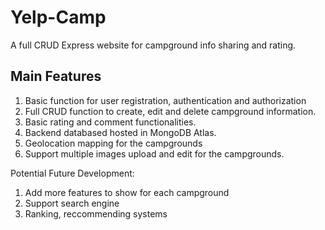 # Yelp-Camp

A full CRUD Express website for campground info sharing and rating. 

## Main Features
1) Basic function for user registration, authentication and authorization
2) Full CRUD function to create, edit and delete campground information.
3) Basic rating and comment functionalities.
4) Backend databased hosted in MongoDB Atlas.
5) Geolocation mapping for the campgrounds
6) Support multiple images upload and edit for the campgrounds.

Potential Future Development:
1) Add more features to show for each campground
2) Support search engine
3) Ranking, reccommending systems
